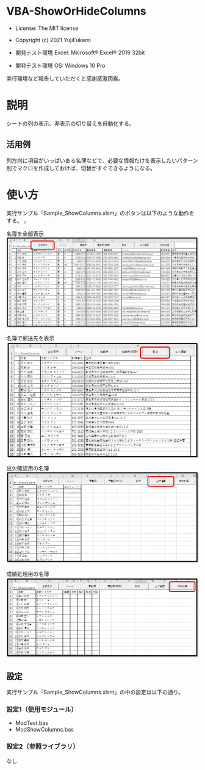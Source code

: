 # VBA-ShowOrHideColumns
- License: The MIT license

- Copyright (c) 2021 YujiFukami

- 開発テスト環境 Excel: Microsoft® Excel® 2019 32bit 

- 開発テスト環境 OS: Windows 10 Pro

実行環境など報告していただくと感謝感激雨霰。

# 説明
シートの列の表示、非表示の切り替えを自動化する。

## 活用例
列方向に項目がいっぱいある名簿などで、必要な情報だけを表示したいパターン別でマクロを作成しておけば、切替がすぐできるようになる。

# 使い方
実行サンプル「Sample_ShowColumns.xlsm」のボタンは以下のような動作をする。
。

名簿を全部表示
![1全部表示](ReadMe用/1全部表示.jpg)

名簿で郵送先を表示
![3郵送](ReadMe用/3郵送.jpg)

出欠確認用の名簿
![4出欠確認](ReadMe用/4出欠確認.jpg)

成績処理用の名簿
![5成績処理](ReadMe用/5成績処理.jpg)


## 設定
実行サンプル「Sample_ShowColumns.xlsm」の中の設定は以下の通り。

### 設定1（使用モジュール）

-  ModTest.bas
-  ModShowColumns.bas

### 設定2（参照ライブラリ）
なし

